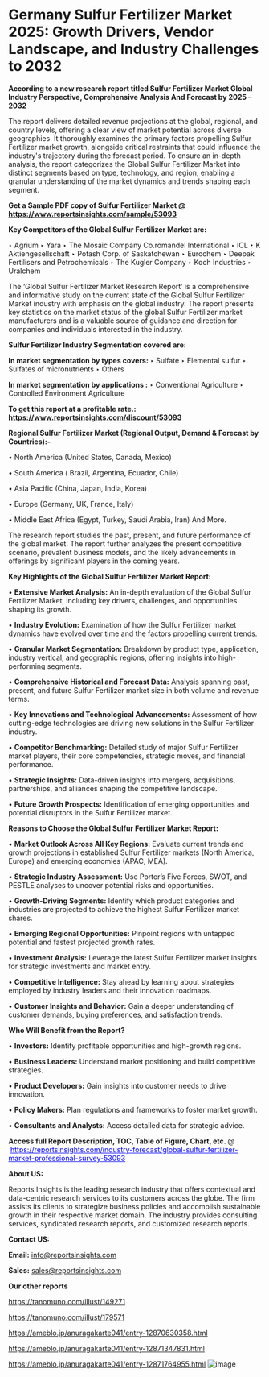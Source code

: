 # Germany Sulfur Fertilizer Market 2025: Growth Drivers, Vendor Landscape, and Industry Challenges to 2032

<strong>According to a new research report titled Sulfur Fertilizer Market Global Industry Perspective, Comprehensive Analysis And Forecast by 2025 – 2032</strong>

The report delivers detailed revenue projections at the global, regional, and country levels, offering a clear view of market potential across diverse geographies. It thoroughly examines the primary factors propelling Sulfur Fertilizer market growth, alongside critical restraints that could influence the industry's trajectory during the forecast period. To ensure an in-depth analysis, the report categorizes the Global Sulfur Fertilizer Market into distinct segments based on type, technology, and region, enabling a granular understanding of the market dynamics and trends shaping each segment.

<strong>Get a Sample PDF copy of Sulfur Fertilizer Market </strong><strong>@<a href=https://www.reportsinsights.com/sample/53093 style=color:#0000ff;> https://www.reportsinsights.com/sample/53093</a></strong></font>

<strong>Key Competitors of the Global Sulfur Fertilizer Market are:</strong>

‣ Agrium
‣ Yara
‣ The Mosaic Company Co.romandel International
‣ ICL
‣ K Aktiengesellschaft
‣ Potash Corp. of Saskatchewan
‣ Eurochem
‣ Deepak Fertilisers and Petrochemicals
‣ The Kugler Company
‣ Koch Industries
‣ Uralchem

The ‘Global Sulfur Fertilizer Market Research Report’ is a comprehensive and informative study on the current state of the Global Sulfur Fertilizer Market industry with emphasis on the global industry. The report presents key statistics on the market status of the global Sulfur Fertilizer market manufacturers and is a valuable source of guidance and direction for companies and individuals interested in the industry.

<strong>Sulfur Fertilizer Industry Segmentation covered are:</strong>

<strong>In market segmentation by types covers: </strong> 
‣ Sulfate
‣ Elemental sulfur
‣ Sulfates of micronutrients
‣ Others

<strong>In market segmentation by applications :</strong> 
‣ Conventional Agriculture
‣ Controlled Environment Agriculture

<strong>To get this report at a profitable rate.: <a href=https://www.reportsinsights.com/discount/53093 style=color:#0000ff;>https://www.reportsinsights.com/discount/53093</a></strong></font>

<strong>Regional Sulfur Fertilizer Market (Regional Output, Demand &amp; Forecast by Countries):-</strong>

• North America (United States, Canada, Mexico)

• South America ( Brazil, Argentina, Ecuador, Chile)

• Asia Pacific (China, Japan, India, Korea)

• Europe (Germany, UK, France, Italy)

• Middle East Africa (Egypt, Turkey, Saudi Arabia, Iran) And More.

The research report studies the past, present, and future performance of the global market. The report further analyzes the present competitive scenario, prevalent business models, and the likely advancements in offerings by significant players in the coming years.

<strong>Key Highlights of the Global Sulfur Fertilizer Market Report:</strong>

• <strong>Extensive Market Analysis:</strong> An in-depth evaluation of the Global Sulfur Fertilizer Market, including key drivers, challenges, and opportunities shaping its growth.

• <strong>Industry Evolution:</strong> Examination of how the Sulfur Fertilizer market dynamics have evolved over time and the factors propelling current trends.

• <strong>Granular Market Segmentation:</strong> Breakdown by product type, application, industry vertical, and geographic regions, offering insights into high-performing segments.

• <strong>Comprehensive Historical and Forecast Data:</strong> Analysis spanning past, present, and future Sulfur Fertilizer market size in both volume and revenue terms.

• <strong>Key Innovations and Technological Advancements:</strong> Assessment of how cutting-edge technologies are driving new solutions in the Sulfur Fertilizer industry.

• <strong>Competitor Benchmarking:</strong> Detailed study of major Sulfur Fertilizer market players, their core competencies, strategic moves, and financial performance.

• <strong>Strategic Insights:</strong> Data-driven insights into mergers, acquisitions, partnerships, and alliances shaping the competitive landscape.

• <strong>Future Growth Prospects:</strong> Identification of emerging opportunities and potential disruptors in the Sulfur Fertilizer market.

<strong>Reasons to Choose the Global Sulfur Fertilizer Market Report:</strong>

• <strong>Market Outlook Across All Key Regions:</strong> Evaluate current trends and growth projections in established Sulfur Fertilizer markets (North America, Europe) and emerging economies (APAC, MEA).

• <strong>Strategic Industry Assessment:</strong> Use Porter’s Five Forces, SWOT, and PESTLE analyses to uncover potential risks and opportunities.

• <strong>Growth-Driving Segments:</strong> Identify which product categories and industries are projected to achieve the highest Sulfur Fertilizer market shares.

• <strong>Emerging Regional Opportunities:</strong> Pinpoint regions with untapped potential and fastest projected growth rates.

• <strong>Investment Analysis:</strong> Leverage the latest Sulfur Fertilizer market insights for strategic investments and market entry.

• <strong>Competitive Intelligence:</strong> Stay ahead by learning about strategies employed by industry leaders and their innovation roadmaps.

• <strong>Customer Insights and Behavior:</strong> Gain a deeper understanding of customer demands, buying preferences, and satisfaction trends.

<strong>Who Will Benefit from the Report?</strong>

• <strong>Investors:</strong> Identify profitable opportunities and high-growth regions.

• <strong>Business Leaders:</strong> Understand market positioning and build competitive strategies.

• <strong>Product Developers:</strong> Gain insights into customer needs to drive innovation.

• <strong>Policy Makers:</strong> Plan regulations and frameworks to foster market growth.

• <strong>Consultants and Analysts:</strong> Access detailed data for strategic advice.
</ul>
<strong>Access full Report Description, TOC, Table of Figure, Chart, etc. </strong>@  <a href=https://reportsinsights.com/industry-forecast/global-sulfur-fertilizer-market-professional-survey-53093 style=color:#0000ff;>https://reportsinsights.com/industry-forecast/global-sulfur-fertilizer-market-professional-survey-53093</a></font>

<strong><strong>About US</strong>:</strong>

Reports Insights is the leading research industry that offers contextual and data-centric research services to its customers across the globe. The firm assists its clients to strategize business policies and accomplish sustainable growth in their respective market domain. The industry provides consulting services, syndicated research reports, and customized research reports.

<strong>Contact US:</strong>

<p class=""""><b>Email:</b> <a href=mailto:info@reportsinsights.com>info@reportsinsights.com</a></p>
<p class=""""><b>Sales:</b> <a href=mailto:sales@reportsinsights.com>sales@reportsinsights.com</a></p>

<strong>Our other reports</strong>

<a href=https://tanomuno.com/illust/149271>https://tanomuno.com/illust/149271</a>

<a href=https://tanomuno.com/illust/179571>https://tanomuno.com/illust/179571</a>

<a href=https://ameblo.jp/anuragakarte041/entry-12870630358.html>https://ameblo.jp/anuragakarte041/entry-12870630358.html</a>

<a href=https://ameblo.jp/anuragakarte041/entry-12871347831.html>https://ameblo.jp/anuragakarte041/entry-12871347831.html</a>

<a href=https://ameblo.jp/anuragakarte041/entry-12871764955.html>https://ameblo.jp/anuragakarte041/entry-12871764955.html</a>
![image](https://github.com/user-attachments/assets/9cf8b6ea-9b88-40fd-be1a-a8777566f998)
